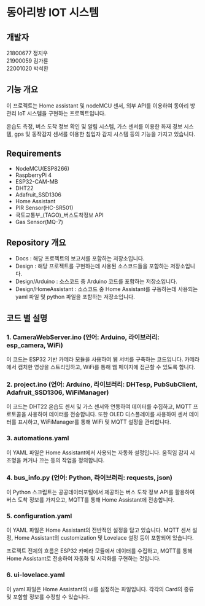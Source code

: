 # 동아리방 IOT 시스템

## 개발자
21800677 정지우   
21900059 김가륜   
22001020 박석환

## 기능 개요
이 프로젝트는 Home assistant 및 nodeMCU 센서, 외부 API를 이용하여 동아리 방 관리 IoT 시스템을 구현하는 프로젝트입니다. 

온습도 측정, 버스 도착 정보 확인 및 알림 시스템, 가스 센서를 이용한 화재 경보 시스템, gps 및 동작감지 센서를 이용한 침입자 감지 시스템 등의 기능을 가지고 있습니다.

## Requirements
- NodeMCU(ESP8266)
- RaspberryPi 4
- ESP32-CAM-MB
- DHT22
- Adafruit_SSD1306
- Home Assistant
- PIR Sensor(HC-SR501)
- 국토교통부_(TAGO)_버스도착정보 API
- Gas Sensor(MQ-7)

## Repository 개요
 - Docs : 해당 프로젝트의 보고서를 포함하는 저장소입니다.
 - Design : 해당 프로젝트를 구현하는데 사용된 소스코드들을 포함하는 저장소입니다.
 - Design/Arduino : 소스코드 중 Arduino 코드를 포함하는 저장소입니다.
 - Design/HomeAssistant : 소스코드 중 Home Assistant를 구동하는데 사용되는 yaml 파일 및 python 파일을 포함하는 저장소입니다.

## 코드 별 설명
### 1. CameraWebServer.ino (언어: Arduino, 라이브러리: esp_camera, WiFi)

이 코드는 ESP32 기반 카메라 모듈을 사용하여 웹 서버를 구축하는 코드입니다. 카메라에서 캡처한 영상을 스트리밍하고, WiFi를 통해 웹 페이지에 접근할 수 있도록 합니다.

### 2. project.ino (언어: Arduino, 라이브러리: DHTesp, PubSubClient, Adafruit_SSD1306, WiFiManager)

이 코드는 DHT22 온습도 센서 및 가스 센서와 연동하여 데이터를 수집하고, MQTT 프로토콜을 사용하여 데이터를 전송합니다. 또한 OLED 디스플레이를 사용하여 센서 데이터를 표시하고, WiFiManager를 통해 WiFi 및 MQTT 설정을 관리합니다.

### 3. automations.yaml

이 YAML 파일은 Home Assistant에서 사용되는 자동화 설정입니다. 움직임 감지 시 조명을 켜거나 끄는 등의 작업을 정의합니다.

### 4. bus_info.py (언어: Python, 라이브러리: requests, json)

이 Python 스크립트는 공공데이터포털에서 제공하는 버스 도착 정보 API를 활용하여 버스 도착 정보를 가져오고, MQTT를 통해 Home Assistant에 전송합니다.

### 5. configuration.yaml

이 YAML 파일은 Home Assistant의 전반적인 설정을 담고 있습니다. MQTT 센서 설정, Home Assistant의 customization 및 Lovelace 설정 등이 포함되어 있습니다.

프로젝트 전체의 흐름은 ESP32 카메라 모듈에서 데이터를 수집하고, MQTT를 통해 Home Assistant로 전송하여 자동화 및 시각화를 구현하는 것입니다.

### 6. ui-lovelace.yaml

이 yaml 파일은 Home Assistant의 ui를 설정하는 파일입니다. 각각의 Card의 종류 및 포함할 정보를 수정할 수 있습니다.
